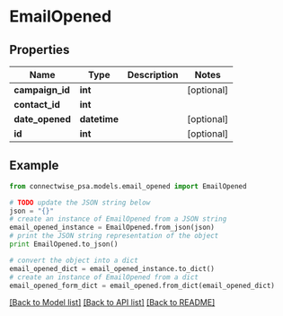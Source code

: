 # EmailOpened


## Properties
Name | Type | Description | Notes
------------ | ------------- | ------------- | -------------
**campaign_id** | **int** |  | [optional] 
**contact_id** | **int** |  | 
**date_opened** | **datetime** |  | [optional] 
**id** | **int** |  | [optional] 

## Example

```python
from connectwise_psa.models.email_opened import EmailOpened

# TODO update the JSON string below
json = "{}"
# create an instance of EmailOpened from a JSON string
email_opened_instance = EmailOpened.from_json(json)
# print the JSON string representation of the object
print EmailOpened.to_json()

# convert the object into a dict
email_opened_dict = email_opened_instance.to_dict()
# create an instance of EmailOpened from a dict
email_opened_form_dict = email_opened.from_dict(email_opened_dict)
```
[[Back to Model list]](../README.md#documentation-for-models) [[Back to API list]](../README.md#documentation-for-api-endpoints) [[Back to README]](../README.md)


